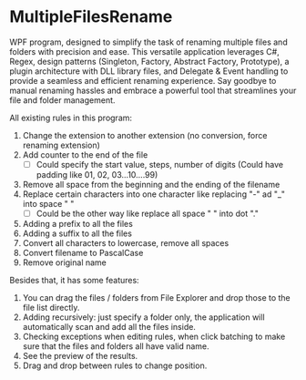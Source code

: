 # MultipleFilesRename
WPF program, designed to simplify the task of renaming multiple files and folders with precision and ease. This versatile application leverages C#, Regex, design patterns (Singleton, Factory, Abstract Factory, Prototype), a plugin architecture with DLL library files, and Delegate & Event handling to provide a seamless and efficient renaming experience. Say goodbye to manual renaming hassles and embrace a powerful tool that streamlines your file and folder management.

All existing rules in this program:
1. Change the extension to another extension (no conversion, force renaming extension)
2. Add counter to the end of the file
    - [ ]  Could specify the start value, steps, number of digits (Could have padding like 01, 02, 03...10....99)
3. Remove all space from the beginning and the ending of the filename
4. Replace certain characters into one character like replacing "-" ad "_" into space " "
    - [ ]  Could be the other way like replace all space " " into dot "."
5. Adding a prefix to all the files
6. Adding a suffix to all the files
7. Convert all characters to lowercase, remove all spaces
8. Convert filename to PascalCase
9. Remove original name

Besides that, it has some features:
1. You can drag the files / folders from File Explorer and drop those to the file list directly.
2. Adding recursively: just specify a folder only, the application will automatically scan and add all the files inside.
3. Checking exceptions when editing rules, when click batching to make sure that the files and folders all have valid name.
4. See the preview of the results.
5. Drag and drop between rules to change position.
